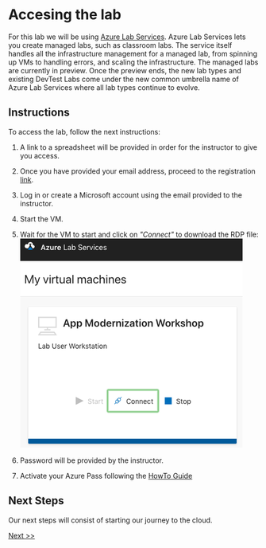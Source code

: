 # Accesing the lab

For this lab we will be using [Azure Lab Services](https://azure.microsoft.com/en-us/services/lab-services/). Azure Lab Services lets you create managed labs, such as classroom labs. The service itself handles all the infrastructure management for a managed lab, from spinning up VMs to handling errors, and scaling the infrastructure. The managed labs are currently in preview. Once the preview ends, the new lab types and existing DevTest Labs come under the new common umbrella name of Azure Lab Services where all lab types continue to evolve.

## Instructions

To access the lab, follow the next instructions:

  1. A link to a spreadsheet will be provided in order for the instructor to give you access.
  2. Once you have provided your email address, proceed to the registration [link](https://labs.azure.com/register/twicikme).
  3. Log in or create a Microsoft account using the email provided to the instructor.
  4. Start the VM.
  5. Wait for the VM to start and click on *"Connect"* to download the RDP file:
  ![alt text](img/connect_vm.png)
  
  6. Password will be provided by the instructor.
  7. Activate your Azure Pass following the [HowTo Guide](https://www.microsoftazurepass.com/Home/HowTo)

## Next Steps

Our next steps will consist of starting our journey to the cloud.

[Next >>](lab_1.md)

